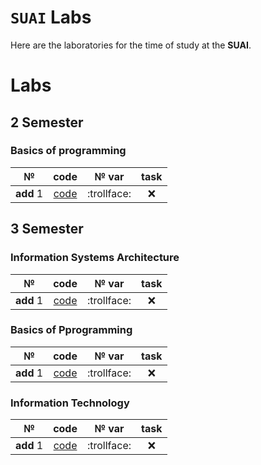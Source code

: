 # `SUAI` Labs
Here are the laboratories for the time of study at the __SUAI__.
# Labs

## 2 Semester
### Basics of programming
| № | code | № var | task |
| :---: | :---: | :---: | :---: |
| __add__ 1 | [code](OP/2семестр_доп_задание1/source_code.cpp) |:trollface:| :x: |
## 3 Semester
### Information Systems Architecture
| № | code | № var | task |
| :---: | :---: | :---: | :---: |
| __add__ 1 | [code](OP/2семестр_доп_задание1/source_code.cpp) |:trollface:| :x: |
### Basics of Pprogramming
| № | code | № var | task |
| :---: | :---: | :---: | :---: |
| __add__ 1 | [code](OP/2семестр_доп_задание1/source_code.cpp) |:trollface:| :x: |
### Information Technology
| № | code | № var | task |
| :---: | :---: | :---: | :---: |
| __add__ 1 | [code](OP/2семестр_доп_задание1/source_code.cpp) |:trollface:| :x: |

